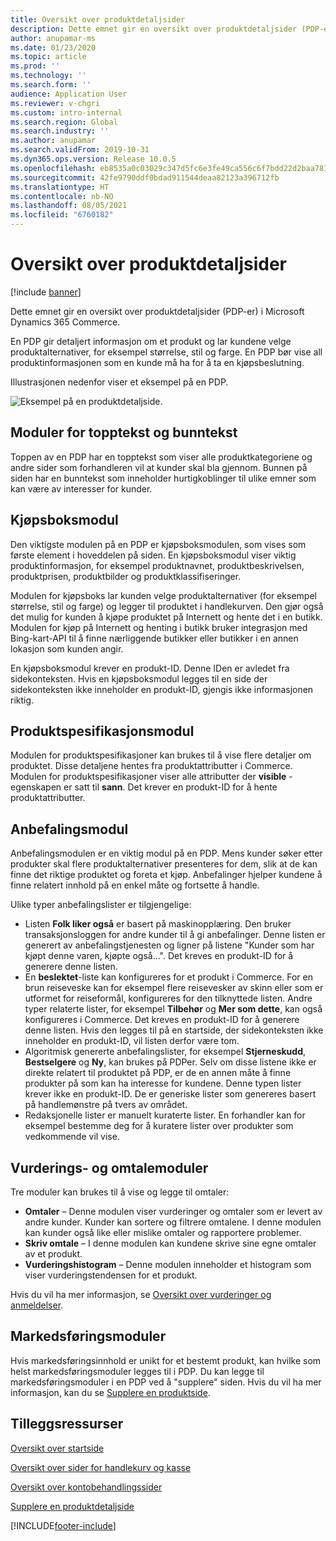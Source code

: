 ```yaml
---
title: Oversikt over produktdetaljsider
description: Dette emnet gir en oversikt over produktdetaljsider (PDP-er) i Microsoft Dynamics 365 Commerce.
author: anupamar-ms
ms.date: 01/23/2020
ms.topic: article
ms.prod: ''
ms.technology: ''
ms.search.form: ''
audience: Application User
ms.reviewer: v-chgri
ms.custom: intro-internal
ms.search.region: Global
ms.search.industry: ''
ms.author: anupamar
ms.search.validFrom: 2019-10-31
ms.dyn365.ops.version: Release 10.0.5
ms.openlocfilehash: eb8535a0c03029c347d5fc6e3fe49ca556c6f7bdd22d2baa7815ced1db21a13a
ms.sourcegitcommit: 42fe9790ddf0bdad911544deaa82123a396712fb
ms.translationtype: HT
ms.contentlocale: nb-NO
ms.lasthandoff: 08/05/2021
ms.locfileid: "6760182"
---
```

# <a name="product-details-pages-overview"></a>Oversikt over produktdetaljsider

[!include [banner](includes/banner.md)]

Dette emnet gir en oversikt over produktdetaljsider (PDP-er) i Microsoft Dynamics 365 Commerce.

En PDP gir detaljert informasjon om et produkt og lar kundene velge produktalternativer, for eksempel størrelse, stil og farge. En PDP bør vise all produktinformasjonen som en kunde må ha for å ta en kjøpsbeslutning.

Illustrasjonen nedenfor viser et eksempel på en PDP.

![Eksempel på en produktdetaljside.](./media/pdp.PNG)

## <a name="header-and-footer-modules"></a>Moduler for topptekst og bunntekst

Toppen av en PDP har en topptekst som viser alle produktkategoriene og andre sider som forhandleren vil at kunder skal bla gjennom. Bunnen på siden har en bunntekst som inneholder hurtigkoblinger til ulike emner som kan være av interesser for kunder.

## <a name="buy-box-module"></a>Kjøpsboksmodul

Den viktigste modulen på en PDP er kjøpsboksmodulen, som vises som første element i hoveddelen på siden. En kjøpsboksmodul viser viktig produktinformasjon, for eksempel produktnavnet, produktbeskrivelsen, produktprisen, produktbilder og produktklassifiseringer.

Modulen for kjøpsboks lar kunden velge produktalternativer (for eksempel størrelse, stil og farge) og legger til produktet i handlekurven. Den gjør også det mulig for kunden å kjøpe produktet på Internett og hente det i en butikk. Modulen for kjøp på Internett og henting i butikk bruker integrasjon med Bing-kart-API til å finne nærliggende butikker eller butikker i en annen lokasjon som kunden angir.

En kjøpsboksmodul krever en produkt-ID. Denne IDen er avledet fra sidekonteksten. Hvis en kjøpsboksmodul legges til en side der sidekonteksten ikke inneholder en produkt-ID, gjengis ikke informasjonen riktig.

## <a name="product-specifications-module"></a>Produktspesifikasjonsmodul

Modulen for produktspesifikasjoner kan brukes til å vise flere detaljer om produktet. Disse detaljene hentes fra produktattributter i Commerce. Modulen for produktspesifikasjoner viser alle attributter der **visible** -egenskapen er satt til **sann**. Det krever en produkt-ID for å hente produktattributter.

## <a name="recommendations-module"></a>Anbefalingsmodul

Anbefalingsmodulen er en viktig modul på en PDP. Mens kunder søker etter produkter skal flere produktalternativer presenteres for dem, slik at de kan finne det riktige produktet og foreta et kjøp. Anbefalinger hjelper kundene å finne relatert innhold på en enkel måte og fortsette å handle.

Ulike typer anbefalingslister er tilgjengelige:

- Listen **Folk liker også** er basert på maskinopplæring. Den bruker transaksjonsloggen for andre kunder til å gi anbefalinger. Denne listen er generert av anbefalingstjenesten og ligner på listene "Kunder som har kjøpt denne varen, kjøpte også...". Det kreves en produkt-ID for å generere denne listen.
- En **beslektet**-liste kan konfigureres for et produkt i Commerce. For en brun reiseveske kan for eksempel flere reisevesker av skinn eller som er utformet for reiseformål, konfigureres for den tilknyttede listen. Andre typer relaterte lister, for eksempel **Tilbehør** og **Mer som dette**, kan også konfigureres i Commerce. Det kreves en produkt-ID for å generere denne listen. Hvis den legges til på en startside, der sidekonteksten ikke inneholder en produkt-ID, vil listen derfor være tom.
- Algoritmisk genererte anbefalingslister, for eksempel **Stjerneskudd**, **Bestselgere** og **Ny**, kan brukes på PDPer. Selv om disse listene ikke er direkte relatert til produktet på PDP, er de en annen måte å finne produkter på som kan ha interesse for kundene. Denne typen lister krever ikke en produkt-ID. De er generiske lister som genereres basert på handlemønstre på tvers av området.
- Redaksjonelle lister er manuelt kuraterte lister. En forhandler kan for eksempel bestemme deg for å kuratere lister over produkter som vedkommende vil vise.

## <a name="ratings-and-reviews-modules"></a>Vurderings- og omtalemoduler

Tre moduler kan brukes til å vise og legge til omtaler:

- **Omtaler** – Denne modulen viser vurderinger og omtaler som er levert av andre kunder. Kunder kan sortere og filtrere omtalene. I denne modulen kan kunder også like eller mislike omtaler og rapportere problemer.
- **Skriv omtale** – I denne modulen kan kundene skrive sine egne omtaler av et produkt.
- **Vurderingshistogram** – Denne modulen inneholder et histogram som viser vurderingstendensen for et produkt.

Hvis du vil ha mer informasjon, se [Oversikt over vurderinger og anmeldelser](ratings-reviews-overview.md).

## <a name="marketing-modules"></a>Markedsføringsmoduler

Hvis markedsføringsinnhold er unikt for et bestemt produkt, kan hvilke som helst markedsføringsmoduler legges til i PDP. Du kan legge til markedsføringsmoduler i en PDP ved å "supplere" siden. Hvis du vil ha mer informasjon, kan du se [Supplere en produktside](enrich-product-page.md).

## <a name="additional-resources"></a>Tilleggsressurser

[Oversikt over startside](quick-tour-home-page.md)

[Oversikt over sider for handlekurv og kasse](quick-tour-cart-checkout.md)

[Oversikt over kontobehandlingssider](quick-tour-account-management.md)

[Supplere en produktdetaljside](enrich-product-page.md)


[!INCLUDE[footer-include](../includes/footer-banner.md)]
